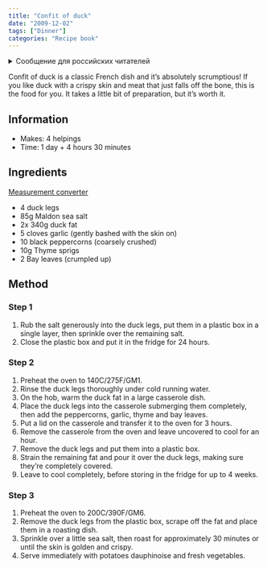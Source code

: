 ```yaml
---
title: "Confit of duck"
date: "2009-12-02"
tags: ["Dinner"]
categories: "Recipe book"
---
```


<details>
		<summary lang="ru">Сообщение для российских читателей</summary>

<p lang="ru">
Здравствуйте российские читатели. Ваша страна платит высокую цену за вторжение Путина в Украину. Путин лжет вам; не верьте кремлевской пропаганде. В России
нет свободных СМИ, а интернет подвергается цензуре, потому что Путин не хочет, чтобы вы знали правду. За постыдное поведение Путина заплатят не только
украинцы, но и добрые люди России. Пожалуйста, не допустите этого!
</p>

<p>
Hello Russian readers. Your country is paying a high price for Putin's invasion of Ukraine. Putin is lying to you; do not believe the Kremlin propaganda. There is no free media in Russia and the internet is censored because Putin doesn't want you to know the truth. It is not only the Ukrainians that will pay the price of Putin's shameful behaviour, so will the good people of Russia. Please do not let this happen!
</p>
</details>

Confit of duck is a classic French dish and it’s absolutely scrumptious! If you like duck with a crispy skin and meat that just falls off the bone, this is the food for you. It takes a little bit of preparation, but it’s worth it.

## Information

* Makes: 4 helpings
* Time: 1 day + 4 hours 30 minutes

## Ingredients

[Measurement converter](https://www.unitconverters.net/)

* 4 duck legs
* 85g Maldon sea salt
* 2x 340g duck fat
* 5 cloves garlic (gently bashed with the skin on)
* 10 black peppercorns (coarsely crushed)
* 10g Thyme sprigs
* 2 Bay leaves (crumpled up)

## Method

### Step 1

1. Rub the salt generously into the duck legs, put them in a plastic box in a single layer, then sprinkle over the remaining salt.
2. Close the plastic box and put it in the fridge for 24 hours.

### Step 2

1. Preheat the oven to 140C/275F/GM1.
2. Rinse the duck legs thoroughly under cold running water.
3. On the hob, warm the duck fat in a large casserole dish.
4. Place the duck legs into the casserole submerging them completely, then add the peppercorns, garlic, thyme and bay leaves.
5. Put a lid on the casserole and transfer it to the oven for 3 hours.
6. Remove the casserole from the oven and leave uncovered to cool for an hour.
7. Remove the duck legs and put them into a plastic box.
8. Strain the remaining fat and pour it over the duck legs, making sure they’re completely covered.
9. Leave to cool completely, before storing in the fridge for up to 4 weeks.

### Step 3

1. Preheat the oven to 200C/390F/GM6.
2. Remove the duck legs from the plastic box, scrape off the fat and place them in a roasting dish.
3. Sprinkle over a little sea salt, then roast for approximately 30 minutes or until the skin is golden and crispy.
4. Serve immediately with potatoes dauphinoise and fresh vegetables.
